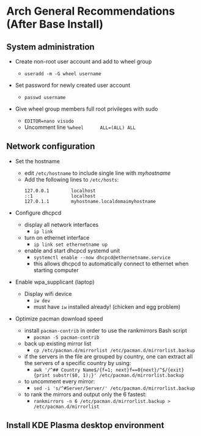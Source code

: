 # Arch General Recommendations (After Base Install)

## System administration
- Create non-root user account and add to wheel group
  - `useradd -m -G wheel username`

- Set password for newly created user account
  - `passwd username`

- Give wheel group members full root privileges with sudo
  - `EDITOR=nano visudo`
  - Uncomment line `%wheel      ALL=(ALL) ALL`

## Network configuration
- Set the hostname
  - edit `/etc/hostname` to include single line with _myhostname_
  - Add the following lines to `/etc/hosts`:
    ```
    127.0.0.1        localhost
    ::1              localhost
    127.0.1.1        myhostname.localdomaimyhostname
    ```

- Configure dhcpcd
  - display all network interfaces
    - `ip link`
  - turn on ethernet interface
    - `ip link set ethernetname up`
  - enable and start dhcpcd systemd unit
    - `systemctl enable --now dhcpcd@ethernetname.service`
    - this allows dhcpcd to automatically connect to ethernet when starting computer

- Enable wpa_supplicant (laptop)
  - Display wifi device
    - `iw dev`
    - must have `iw` installed already! (chicken and egg problem)

- Optimize pacman download speed
  - install `pacman-contrib` in order to use the rankmirrors Bash script
    - `pacman -S pacman-contrib`
  - back up existing mirror list
    - `cp /etc/pacman.d/mirrorlist /etc/pacman.d/mirrorlist.backup`
  - if the servers in the file are grouped by country, one can extract all the servers of a specific country by using:
    - `awk '/^## Country Name$/{f=1; next}f==0{next}/^$/{exit}{print substr($0, 1);}' /etc/pacman.d/mirrorlist.backup`
  - to uncomment every mirror:
    - `sed -i 's/^#Server/Server/' /etc/pacman.d/mirrorlist.backup`
  - to rank the mirrors and output only the 6 fastest:
    - `rankmirrors -n 6 /etc/pacman.d/mirrorlist.backup > /etc/pacman.d/mirrorlist`

## Install KDE Plasma desktop environment
